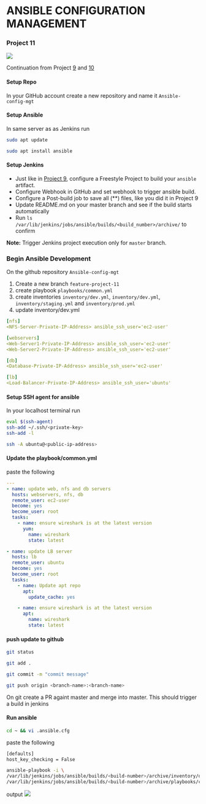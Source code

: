 # ANSIBLE CONFIGURATION MANAGEMENT

### Project 11

![](https://soms-public-assets.s3.amazonaws.com/images/p11_jenkins_ansible.png)

Continuation from Project [9](/p9-jenkins-server.md) and [10](/p10-nginx-load-balancer.md)

#### Setup Repo
In your GitHub account create a new repository and name it `Ansible-config-mgt`

#### Setup Ansible
In same server as as Jenkins run

```bash
sudo apt update

sudo apt install ansible
```

#### Setup Jenkins
- Just like in [Project 9](/p9-jenkins-server.md), configure a Freestyle Project to build your `ansible` artifact.
- Configure Webhook in GitHub and set webhook to trigger ansible build.
- Configure a Post-build job to save all (**) files, like you did it in Project 9
- Update README.md on your master branch and see if the build starts automatically
- Run `ls /var/lib/jenkins/jobs/ansible/builds/<build_number>/archive/` to confirm

**Note:** Trigger Jenkins project execution only for `master` branch.


### Begin Ansible Development
On the github repository `Ansible-config-mgt`
 
1. Create a new branch `feature-project-11 `
2. create playbook `playbooks/common.yml`
3. create inventories `inventory/dev.yml`,  `inventory/dev.yml`,  `inventory/staging.yml` and  `inventory/prod.yml`
4. update inventory/dev.yml

```yml
[nfs]
<NFS-Server-Private-IP-Address> ansible_ssh_user='ec2-user'

[webservers]
<Web-Server1-Private-IP-Address> ansible_ssh_user='ec2-user'
<Web-Server2-Private-IP-Address> ansible_ssh_user='ec2-user'

[db]
<Database-Private-IP-Address> ansible_ssh_user='ec2-user' 

[lb]
<Load-Balancer-Private-IP-Address> ansible_ssh_user='ubuntu'
```


#### Setup SSH agent for ansible
In your localhost terminal run
```bash
eval $(ssh-agent)
ssh-add ~/.ssh/<private-key>
ssh-add -l                                                                        # lists the added keys

ssh -A ubuntu@<public-ip-address>
```


#### Update the playbook/common.yml
paste the following
```yml
---
- name: update web, nfs and db servers
  hosts: webservers, nfs, db
  remote_user: ec2-user
  become: yes
  become_user: root
  tasks:
    - name: ensure wireshark is at the latest version
      yum:
        name: wireshark
        state: latest

- name: update LB server
  hosts: lb
  remote_user: ubuntu
  become: yes
  become_user: root
  tasks:
    - name: Update apt repo
      apt: 
        update_cache: yes

    - name: ensure wireshark is at the latest version
      apt:
        name: wireshark
        state: latest
```

#### push update to github

```bash
git status

git add .

git commit -m "commit message"

git push origin <branch-name>:<branch-name>
```

On git create a PR againt master and merge into master.
This should trigger a build in jenkins


#### Run ansible
```bash
cd ~ && vi .ansible.cfg                                                             #edit ansible config
```
paste the following

```bash
[defaults]
host_key_checking = False
```

```bash
ansible-playbook -i \
/var/lib/jenkins/jobs/ansible/builds/<build-number>/archive/inventory/dev.yml \
/var/lib/jenkins/jobs/ansible/builds/<build-number>/archive/playbooks/common.yml
```
output
![](https://soms-public-assets.s3.amazonaws.com/p11-ansible-result.png)

